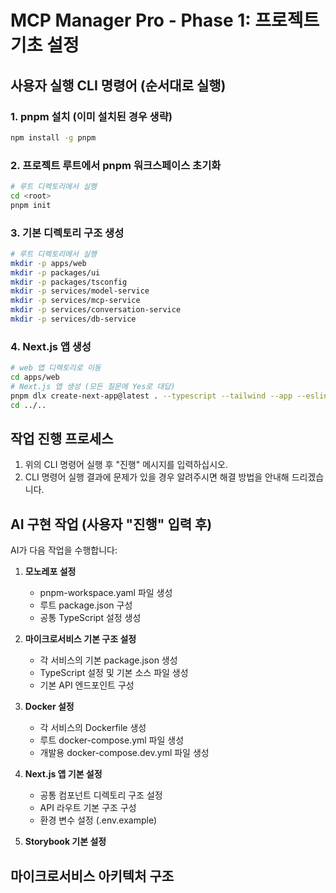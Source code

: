# MCP Manager Pro - Phase 1: 프로젝트 기초 설정

## 사용자 실행 CLI 명령어 (순서대로 실행)

### 1. pnpm 설치 (이미 설치된 경우 생략)

```bash
npm install -g pnpm
```

### 2. 프로젝트 루트에서 pnpm 워크스페이스 초기화

```bash
# 루트 디렉토리에서 실행
cd <root>
pnpm init
```

### 3. 기본 디렉토리 구조 생성

```bash
# 루트 디렉토리에서 실행
mkdir -p apps/web
mkdir -p packages/ui
mkdir -p packages/tsconfig
mkdir -p services/model-service
mkdir -p services/mcp-service
mkdir -p services/conversation-service
mkdir -p services/db-service
```

### 4. Next.js 앱 생성

```bash
# web 앱 디렉토리로 이동
cd apps/web
# Next.js 앱 생성 (모든 질문에 Yes로 대답)
pnpm dlx create-next-app@latest . --typescript --tailwind --app --eslint
cd ../..
```

## 작업 진행 프로세스

1. 위의 CLI 명령어 실행 후 "진행" 메시지를 입력하십시오.
2. CLI 명령어 실행 결과에 문제가 있을 경우 알려주시면 해결 방법을 안내해 드리겠습니다.

## AI 구현 작업 (사용자 "진행" 입력 후)

AI가 다음 작업을 수행합니다:

1. **모노레포 설정**
   - pnpm-workspace.yaml 파일 생성
   - 루트 package.json 구성
   - 공통 TypeScript 설정 생성

2. **마이크로서비스 기본 구조 설정**
   - 각 서비스의 기본 package.json 생성
   - TypeScript 설정 및 기본 소스 파일 생성
   - 기본 API 엔드포인트 구성

3. **Docker 설정**
   - 각 서비스의 Dockerfile 생성
   - 루트 docker-compose.yml 파일 생성
   - 개발용 docker-compose.dev.yml 파일 생성

4. **Next.js 앱 기본 설정**
   - 공통 컴포넌트 디렉토리 구조 설정
   - API 라우트 기본 구조 구성
   - 환경 변수 설정 (.env.example)

5. **Storybook 기본 설정**

## 마이크로서비스 아키텍처 구조
